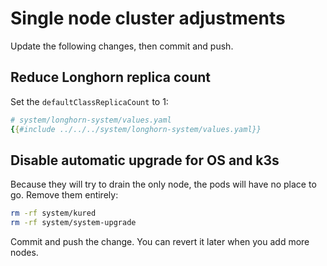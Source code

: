 # Single node cluster adjustments

Update the following changes, then commit and push.

## Reduce Longhorn replica count

Set the `defaultClassReplicaCount` to 1:

```yaml
# system/longhorn-system/values.yaml
{{#include ../../../system/longhorn-system/values.yaml}}
```

## Disable automatic upgrade for OS and k3s

Because they will try to drain the only node, the pods will have no place to go.
Remove them entirely:

```sh
rm -rf system/kured
rm -rf system/system-upgrade
```

Commit and push the change.
You can revert it later when you add more nodes.
